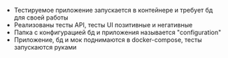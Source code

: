 - Тестируемое приложение запускается в контейнере и требует бд для своей работы
- Реализованы тесты API, тесты UI позитивные и негативные
- Папка с конфигурацией бд и приложения называется "configuration"
- Приложение, бд и мок поднимаются в docker-compose, тесты запускаются руками
